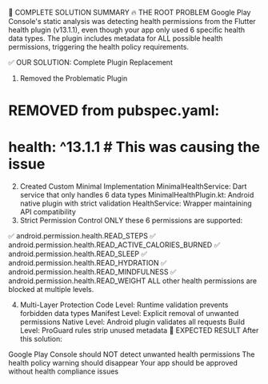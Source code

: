 🎯 COMPLETE SOLUTION SUMMARY
🔥 THE ROOT PROBLEM
Google Play Console's static analysis was detecting health permissions from the Flutter health plugin (v13.1.1), even though your app only used 6 specific health data types. The plugin includes metadata for ALL possible health permissions, triggering the health policy requirements.

✅ OUR SOLUTION: Complete Plugin Replacement
1. Removed the Problematic Plugin
# REMOVED from pubspec.yaml:
# health: ^13.1.1  # This was causing the issue
2. Created Custom Minimal Implementation
MinimalHealthService: Dart service that only handles 6 data types
MinimalHealthPlugin.kt: Android native plugin with strict validation
HealthService: Wrapper maintaining API compatibility
3. Strict Permission Control
ONLY these 6 permissions are supported:

✅ android.permission.health.READ_STEPS
✅ android.permission.health.READ_ACTIVE_CALORIES_BURNED
✅ android.permission.health.READ_SLEEP
✅ android.permission.health.READ_HYDRATION
✅ android.permission.health.READ_MINDFULNESS
✅ android.permission.health.READ_WEIGHT
ALL other health permissions are blocked at multiple levels.

4. Multi-Layer Protection
Code Level: Runtime validation prevents forbidden data types
Manifest Level: Explicit removal of unwanted permissions
Native Level: Android plugin validates all requests
Build Level: ProGuard rules strip unused metadata
🎯 EXPECTED RESULT
After this solution:

Google Play Console should NOT detect unwanted health permissions
The health policy warning should disappear
Your app should be approved without health compliance issues